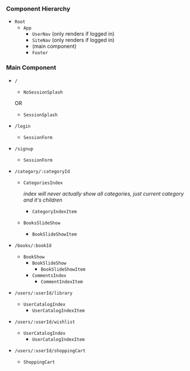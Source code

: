 ### Component Hierarchy

* `Root`
    * `App`
        * `UserNav` (only renders if logged in)
        * `SiteNav` (only renders if logged in)
        * (main component)
        * `Footer`

### Main Component

* `/`
    * `NoSessionSplash`

    OR
    * `SessionSplash`
* `/login`
    * `SessionForm`
* `/signup`
    * `SessionForm`
* `/category/:categoryId`
    * `CategoriesIndex`

        *index will never actually show all categories, just current category and it's children*
        
        * `CategoryIndexItem`
    * `BooksSlideShow`
        * `BookSlideShowItem`
* `/books/:bookId`
    * `BookShow`
        * `BookSlideShow`
            * `BookSlideShowItem`
        * `CommentsIndex`
            * `CommentIndexItem`
* `/users/:userId/library`
    * `UserCatalogIndex`
        * `UserCatalogIndexItem`
* `/users/:userId/wishlist`
    * `UserCatalogIndex`
        * `UserCatalogIndexItem`
* `/users/:userId/shoppingCart`
    * `ShoppingCart`

